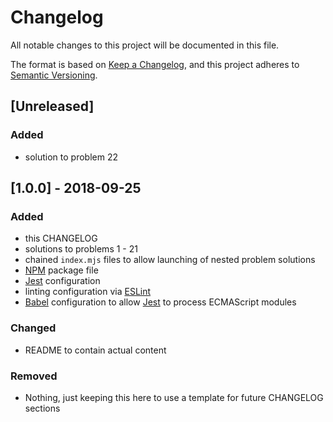 # Changelog
All notable changes to this project will be documented in this file.

The format is based on [Keep a Changelog](https://keepachangelog.com/en/1.0.0/),
and this project adheres to [Semantic Versioning](https://semver.org/spec/v2.0.0.html).

## [Unreleased]
### Added
- solution to problem 22

## [1.0.0] - 2018-09-25
### Added
- this CHANGELOG
- solutions to problems 1 - 21
- chained `index.mjs` files to allow launching of nested problem solutions
- [NPM][2] package file
- [Jest][1] configuration
- linting configuration via [ESLint][3]
- [Babel][4] configuration to allow [Jest][1] to process ECMAScript modules

### Changed
- README to contain actual content

### Removed
- Nothing, just keeping this here to use a template for future CHANGELOG
sections

[1]:https://jestjs.io/
[2]:https://www.npmjs.com/
[3]:https://eslint.org/
[4]:https://babeljs.io/
